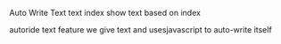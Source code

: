 Auto Write Text
text
index
show text based on index



autoride text feature we give text and usesjavascript to auto-write itself 